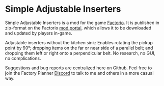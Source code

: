 # Simple Adjustable Inserters

Simple Adjustable Inserters is a mod for the game [Factorio](https://www.factorio.com). It is published in zip-format on the Factorio [mod portal](https://mods.factorio.com/mod/simpleadjustableinserters), which allows it to be downloaded and updated by players in-game.

Adjustable inserters without the kitchen sink: Enables rotating the pickup point by 90°; dropping items on the far or near side of a parallel belt; and dropping them left or right onto a perpendicular belt. No research, no GUI, no complications.

Suggestions and bug reports are centralized here on Github. Feel free to join the Factory Planner [Discord](https://discord.gg/ABqNEQc) to talk to me and others in a more casual way.
